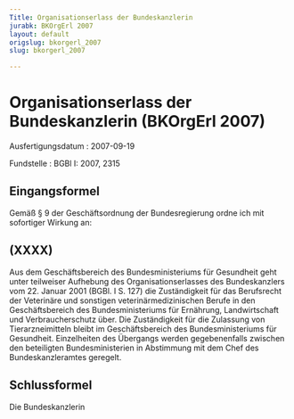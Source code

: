 ```yaml
---
Title: Organisationserlass der Bundeskanzlerin
jurabk: BKOrgErl 2007
layout: default
origslug: bkorgerl_2007
slug: bkorgerl_2007

---
```


# Organisationserlass der Bundeskanzlerin (BKOrgErl 2007)

Ausfertigungsdatum
:   2007-09-19

Fundstelle
:   BGBl I: 2007, 2315


## Eingangsformel

Gemäß § 9 der Geschäftsordnung der Bundesregierung ordne ich mit
sofortiger Wirkung an:


## (XXXX)

Aus dem Geschäftsbereich des Bundesministeriums für Gesundheit geht
unter teilweiser Aufhebung des Organisationserlasses des
Bundeskanzlers vom 22. Januar 2001 (BGBl. I S. 127) die Zuständigkeit
für das Berufsrecht der Veterinäre und sonstigen
veterinärmedizinischen Berufe in den Geschäftsbereich des
Bundesministeriums für Ernährung, Landwirtschaft und Verbraucherschutz
über.
Die Zuständigkeit für die Zulassung von Tierarzneimitteln bleibt im
Geschäftsbereich des Bundesministeriums für Gesundheit.
Einzelheiten des Übergangs werden gegebenenfalls zwischen den
beteiligten Bundesministerien in Abstimmung mit dem Chef des
Bundeskanzleramtes geregelt.


## Schlussformel

Die Bundeskanzlerin


